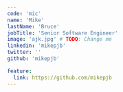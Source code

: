 ```yaml
---
code: 'mic'
name: 'Mike'
lastName: 'Bruce'
jobTitle: 'Senior Software Engineer'
image: 'ajk.jpg' # TODO: Change me
linkedin: 'mikepjb'
twitter: ''
github: 'mikepjb'

feature:
  link: https://github.com/mikepjb
---
```

